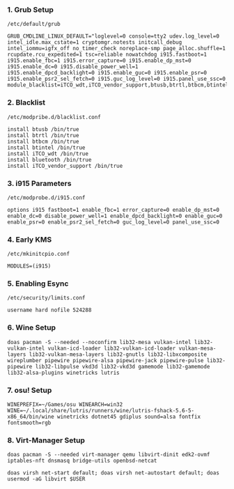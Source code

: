 ### 1. Grub Setup

`/etc/default/grub`

```shell
GRUB_CMDLINE_LINUX_DEFAULT="loglevel=0 console=tty2 udev.log_level=0 intel_idle.max_cstate=1 cryptomgr.notests initcall_debug intel_iommu=igfx_off no_timer_check noreplace-smp page_alloc.shuffle=1 rcupdate.rcu_expedited=1 tsc=reliable nowatchdog i915.fastboot=1 i915.enable_fbc=1 i915.error_capture=0 i915.enable_dp_mst=0 i915.enable_dc=0 i915.disable_power_well=1 i915.enable_dpcd_backlight=0 i915.enable_guc=0 i915.enable_psr=0 i915.enable_psr2_sel_fetch=0 i915.guc_log_level=0 i915.panel_use_ssc=0 module_blacklist=iTCO_wdt,iTCO_vendor_support,btusb,btrtl,btbcm,btintel,bluetooth"
```

### 2. Blacklist

`/etc/modpribe.d/blacklist.conf`

```shell
install btusb /bin/true
install btrtl /bin/true
install btbcm /bin/true
install btintel /bin/true
install iTCO_wdt /bin/true
install bluetooth /bin/true
install iTCO_vendor_support /bin/true
```

### 3. i915 Parameters

`/etc/modprobe.d/i915.conf`

```shell
options i915 fastboot=1 enable_fbc=1 error_capture=0 enable_dp_mst=0 enable_dc=0 disable_power_well=1 enable_dpcd_backlight=0 enable_guc=0 enable_psr=0 enable_psr2_sel_fetch=0 guc_log_level=0 panel_use_ssc=0
```

### 4. Early KMS

`/etc/mkinitcpio.conf`

```shell
MODULES=(i915)
```

### 5. Enabling Esync

`/etc/security/limits.conf`

```shell
username hard nofile 524288
```

### 6. Wine Setup
```shell
doas pacman -S --needed --noconfirm lib32-mesa vulkan-intel lib32-vulkan-intel vulkan-icd-loader lib32-vulkan-icd-loader vulkan-mesa-layers lib32-vulkan-mesa-layers lib32-gnutls lib32-libxcomposite wireplumber pipewire pipewire-alsa pipewire-jack pipewire-pulse lib32-pipewire lib32-libpulse vkd3d lib32-vkd3d gamemode lib32-gamemode lib32-alsa-plugins winetricks lutris
```

### 7. osu! Setup
```shell
WINEPREFIX=~/Games/osu WINEARCH=win32 WINE=~/.local/share/lutris/runners/wine/lutris-fshack-5.6-5-x86_64/bin/wine winetricks dotnet45 gdiplus sound=alsa fontfix fontsmooth=rgb
```

### 8. Virt-Manager Setup
```shell
doas pacman -S --needed virt-manager qemu libvirt-dinit edk2-ovmf iptables-nft dnsmasq bridge-utils openbsd-netcat
```

```shell
doas virsh net-start default; doas virsh net-autostart default; doas usermod -aG libvirt $USER
```
